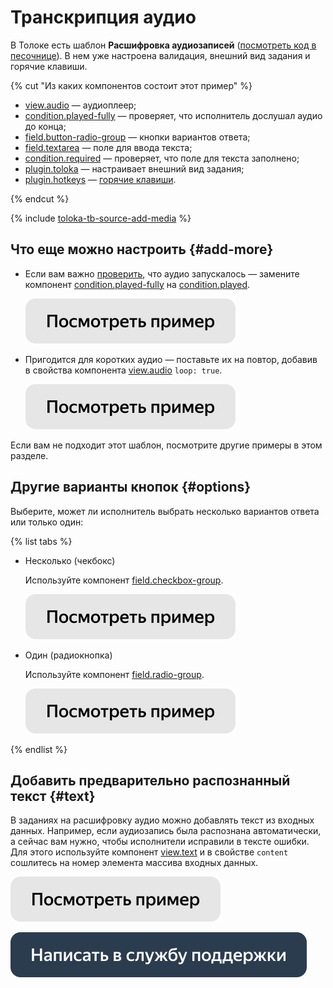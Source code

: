# Транскрипция аудио

В Толоке есть шаблон **Расшифровка аудиозаписей** ([посмотреть код в песочнице](https://clck.ru/SsYtF)). В нем уже настроена валидация, внешний вид задания и горячие клавиши.

{% cut "Из каких компонентов состоит этот пример" %}

- [view.audio](../reference/view.audio.md) — аудиоплеер;
- [condition.played-fully](../reference/condition.played.md) — проверяет, что исполнитель дослушал аудио до конца;
- [field.button-radio-group](../reference/field.button-radio-group.md) — кнопки вариантов ответа;
- [field.textarea](../reference/field.textarea.md) — поле для ввода текста;
- [condition.required](../reference/condition.required.md) — проверяет, что поле для текста заполнено;
- [plugin.toloka](../reference/plugin.toloka.md) — настраивает внешний вид задания;
- [plugin.hotkeys](../reference/plugin.hotkeys.md) — [горячие клавиши](../best-practices/hotkeys.md).

{% endcut %}

{% include [toloka-tb-source-add-media](../_includes/toloka-tb-source/id-toloka-tb-source/add-media.md) %}



## Что еще можно настроить {#add-more}

- Если вам важно [проверить](../best-practices/conditions.md), что аудио запускалось — замените компонент [condition.played-fully](../reference/condition.played-fully.md) на [condition.played](../reference/condition.played.md).

  [![](../_images/buttons/view-example.svg)](https://clck.ru/T324W)

- Пригодится для коротких аудио — поставьте их на повтор, добавив в свойства компонента [view.audio](../reference/view.audio.md) `loop: true`.

  [![](../_images/buttons/view-example.svg)](https://clck.ru/T3279)


Если вам не подходит этот шаблон, посмотрите другие примеры в этом разделе.


## Другие варианты кнопок {#options}

Выберите, может ли исполнитель выбрать несколько вариантов ответа или только один:

{% list tabs %}

- Несколько (чекбокс)

  Используйте компонент [field.checkbox-group](../reference/field.checkbox-group.md).

  [![](../_images/buttons/view-example.svg)](https://clck.ru/SWicE)

- Один (радиокнопка)

  Используйте компонент [field.radio-group](../reference/field.radio-group.md).

  [![](../_images/buttons/view-example.svg)](https://clck.ru/T2zwe)

{% endlist %}

## Добавить предварительно распознанный текст {#text}

В заданиях на расшифровку аудио можно добавлять текст из входных данных. Например, если аудиозапись была распознана автоматически, а сейчас вам нужно, чтобы исполнители исправили в тексте ошибки. Для этого используйте компонент [view.text](../reference/view.text.md) и в свойстве `content` сошлитесь на номер элемента массива входных данных.

[![](../_images/buttons/view-example.svg)](https://clck.ru/T2zvs)

[![](../_images/buttons/contact-support.svg)](../concepts/support.md)

